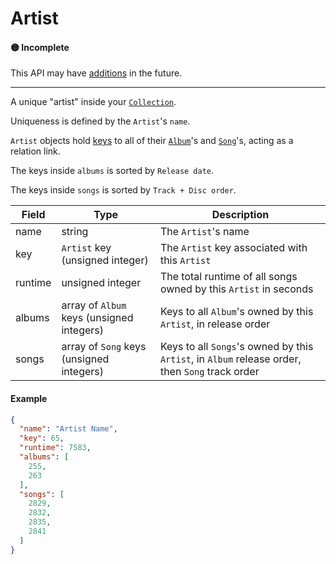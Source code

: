 # Artist

#### 🟡 Incomplete
This API may have [additions](/api-stability/marker.md) in the future.

---

A unique "artist" inside your [`Collection`](/common-objects/collection.md).

Uniqueness is defined by the `Artist`'s `name`.

`Artist` objects hold [keys](/common-objects/key.md) to all of their [`Album`](/common-object/album.md)'s and [`Song`](/common-object/song.md)'s, acting as a relation link.

The keys inside `albums` is sorted by `Release date`.

The keys inside `songs` is sorted by `Track + Disc order`.

| Field   | Type                                      | Description |
|---------|-------------------------------------------|-------------|
| name    | string                                    | The `Artist`'s name
| key     | `Artist` key (unsigned integer)           | The `Artist` key associated with this `Artist`
| runtime | unsigned integer                          | The total runtime of all songs owned by this `Artist` in seconds
| albums  | array of `Album` keys (unsigned integers) | Keys to all `Album`'s owned by this `Artist`, in release order
| songs   | array of `Song` keys (unsigned integers)  | Keys to all `Songs`'s owned by this `Artist`, in `Album` release order, then `Song` track order

#### Example
```json
{
  "name": "Artist Name",
  "key": 65,
  "runtime": 7583,
  "albums": [
    255,
    263
  ],
  "songs": [
    2829,
    2832,
    2835,
    2841
  ]
}
```
